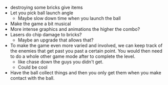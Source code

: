 - destroying some bricks give items
- Let you pick ball launch angle
	- Maybe slow down time when you launch the ball
- Make the game a bit musical
- More intense graphics and animations the higher the combo?
- Lasers do chip damage to bricks?
	- Maybe an upgrade that allows that?
- To make the game even more varied and involved, we can keep track of the enemies that get past you past a certain point. You would then need to do a whole other game mode after to complete the level.
	- like chase down the guys you didn't get.
	- Could be cool
- Have the ball collect things and then you only get them when you make contact with the ball. 